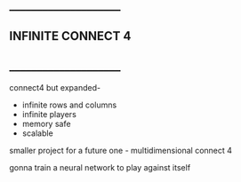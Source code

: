 ##   ____________________
##    INFINITE CONNECT 4
##   ____________________

connect4 but expanded-
- infinite rows and columns
- infinite players
- memory safe
- scalable

smaller project for a future one -
multidimensional connect 4

gonna train a neural network to play against itself
